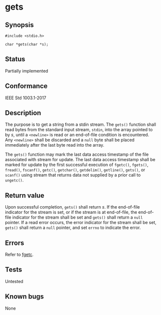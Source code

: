 # gets

## Synopsis

`#include <stdio.h>`

`char *gets(char *s);`

## Status

Partially implemented

## Conformance

IEEE Std 1003.1-2017

## Description

The purpose is to get a string from a stdin stream. The `gets()` function shall read bytes from the standard input
stream, `stdin`, into the array pointed to by _s_, until a `<newline>` is read or an end-of-file condition is
encountered. Any `<newline>` shall be discarded and a `null` byte shall be placed immediately after the last byte
read into the array.

The `gets()` function may mark the last data access timestamp of the file associated with stream for update. The last
data access timestamp shall be marked for update by the first successful execution of `fgetc()`, `fgets()`, `fread()`,
`fscanf()`, `getc()`, `getchar()`, `getdelim()`, `getline()`, `gets()`, or `scanf()` using stream that returns data not
supplied by a prior call to `ungetc()`.

## Return value

Upon successful completion, `gets()` shall return _s_. If the end-of-file indicator for the stream is set, or if the
stream is at end-of-file, the end-of-file indicator for the stream shall be set and `gets()` shall return a `null`
pointer. If a read error occurs, the error indicator for the stream shall be set, `gets()` shall return a `null`
pointer, and set `errno` to indicate the error.

## Errors

Refer to [fgetc](../stdio/fgetc.part-impl.md).

## Tests

Untested

## Known bugs

None
